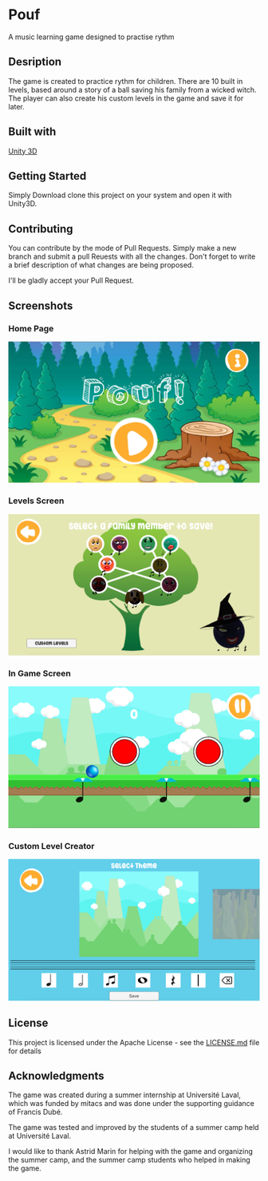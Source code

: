 # Pouf
A music learning game designed to practise rythm

## Desription
The game is created to practice rythm for children. 
There are 10 built in levels, based around a story of a ball saving his family from a wicked witch.
The player can also create his custom levels in the game and save it for later.

## Built with
[Unity 3D](https://unity3d.com)

## Getting Started
Simply Download clone this project on your system and open it with Unity3D.

## Contributing
You can contribute by the mode of Pull Requests.
Simply make a new branch and submit a pull Reuests with all the changes. Don't forget to write a brief description of what changes are being proposed.

I'll be gladly accept your Pull Request.

## Screenshots

### Home Page
![Screenshot 1](/screenshots/screenshot1.png?raw=true "Home Page")

### Levels Screen
![Screenshot 2](/screenshots/screenshot2.png?raw=true "Levels Screen")

### In Game Screen
![Screenshot 3](/screenshots/screenshot3.png?raw=true "In Game Screen")

### Custom Level Creator
![Screenshot 4](/screenshots/screenshot4.png?raw=true "Custom Level Creator")

## License
This project is licensed under the Apache License - see the [LICENSE.md](LICENSE) file for details

## Acknowledgments

The game was created during a summer internship at Université Laval, which was funded by mitacs and was done under the supporting guidance of Francis Dubé.

The game was tested and improved by the students of a summer camp held at Université Laval.

I would like to thank Astrid Marin for helping with the game and organizing the summer camp, and the summer camp students who helped in making the game.
